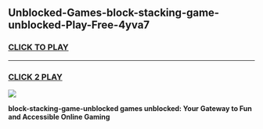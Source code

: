 
## Unblocked-Games-block-stacking-game-unblocked-Play-Free-4yva7
<h3>
<a href="https://premium76.site?title=block-stacking-game-unblocked&ref=20A">CLICK TO PLAY</a></h3>
<hr>

<h3>
<a href="https://premium76.site?title=block-stacking-game-unblocked&ref=20A">CLICK 2 PLAY</a>
  
</h3>

<a href="https://premium76.site?title=block-stacking-game-unblocked&ref=20A"><img src="https://clearcache.store/games.png"></a>


**block-stacking-game-unblocked games unblocked: Your Gateway to Fun and Accessible Online Gaming**
